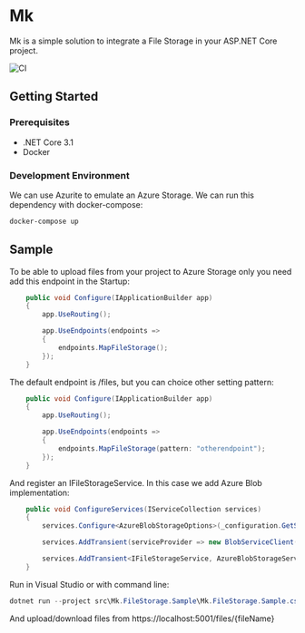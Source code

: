 # Mk

Mk is a simple solution to integrate a File Storage in your ASP.NET Core project.

![CI](https://github.com/m-knet/Mk.FileStorage/workflows/CI/badge.svg)

## Getting Started

### Prerequisites

* .NET Core 3.1
* Docker

### Development Environment

We can use Azurite to emulate an Azure Storage. We can run this dependency with docker-compose:

```bash
docker-compose up
```

## Sample

To be able to upload files from your project to Azure Storage only you need add this endpoint in the Startup:

```csharp
    public void Configure(IApplicationBuilder app)
    {
        app.UseRouting();

        app.UseEndpoints(endpoints =>
        {
            endpoints.MapFileStorage();
        });
    }
```

The default endpoint is /files, but you can choice other setting pattern:

```csharp
    public void Configure(IApplicationBuilder app)
    {
        app.UseRouting();

        app.UseEndpoints(endpoints =>
        {
            endpoints.MapFileStorage(pattern: "otherendpoint");
        });
    }
```

And register an IFileStorageService. In this case we add Azure Blob implementation:

```csharp
    public void ConfigureServices(IServiceCollection services)
    {
        services.Configure<AzureBlobStorageOptions>(_configuration.GetSection(AzureBlobStorageOptions.DefaultSection));

        services.AddTransient(serviceProvider => new BlobServiceClient(_configuration.GetConnectionString("AzureBlobStorage"));

        services.AddTransient<IFileStorageService, AzureBlobStorageService>();
    }
```

Run in Visual Studio or with command line:

```csharp
dotnet run --project src\Mk.FileStorage.Sample\Mk.FileStorage.Sample.csproj
```

And upload/download files from https://localhost:5001/files/{fileName}
